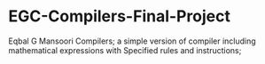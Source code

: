 # EGC-Compilers-Final-Project
Eqbal G Mansoori Compilers; a simple version of compiler including mathematical expressions with Specified rules and instructions;
